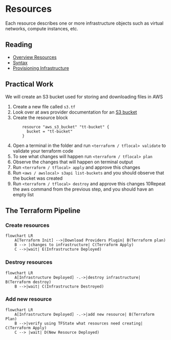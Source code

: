 # Resources

Each resource describes one or more infrastructure objects such as virtual networks, compute instances, etc.

## Reading

- [Overview Resources](https://developer.hashicorp.com/terraform/language/resources)
- [Syntax](https://developer.hashicorp.com/terraform/language/resources/syntax)
- [Provisioning Infrastructure](https://developer.hashicorp.com/terraform/cli/run)

## Practical Work

We will create an S3 bucket used for storing and downloading files in AWS

1. Create a new file called `s3.tf`
2. Look over at aws provider documentation for an [S3 bucket](https://registry.terraform.io/providers/hashicorp/aws/4.8.0/docs/resources/s3_bucket)
3. Create the resource block
    ```hcl
        resource "aws_s3_bucket" "tt-bucket" {
          bucket = "tt-bucket"
        }
    ```
4. Open a terminal in the folder and run `<terraform / tflocal> validate` to validate your terraform code
5. To see what changes will happen run `<terraform / tflocal> plan`
6. Observe the changes that will happen on terminal output
7. Run `<terraform / tflocal> apply` and approve this changes
8. Run `<aws / awslocal> s3api list-buckets` and you should observe that the bucket was created
9. Run `<terraform / tflocal> destroy` and approve this changes
10Repeat the aws command from the previous step, and you should have an empty list

## The Terraform Pipeline

### Create resources

```mermaid
flowchart LR
    A[Terraform Init] -->|Download Providers Plugin| B(Terraform plan)
    B --> |changes to infrastructure| C(Terraform Apply)
    C -->|wait| E(Infrastructure Deployed)
```

### Destroy resources

```mermaid
flowchart LR
    A[Infrastructure Deployed] -.->|destroy infrastructure| B(Terraform destroy)
    B -->|wait| C(Infrastructure Destroyed)
```

### Add new resource
```mermaid
flowchart LR
    A[Infrastructure Deployed] -.->|add new resource| B(Terraform Plan)
    B -->|verify using TFState what resources need creating| C(Terraform Apply)
    C --> |wait| D(New Resource Deployed)
```
